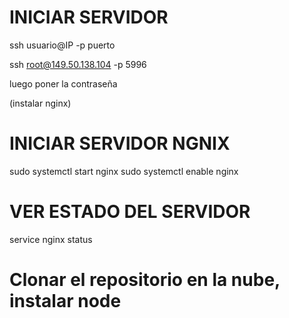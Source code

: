 # INICIAR SERVIDOR
ssh usuario@IP -p puerto

ssh root@149.50.138.104 -p 5996

luego poner la contraseña 

(instalar nginx)
# INICIAR SERVIDOR NGNIX

sudo systemctl start nginx
sudo systemctl enable nginx

# VER ESTADO DEL SERVIDOR

service nginx status

# Clonar el repositorio en la nube, instalar node 